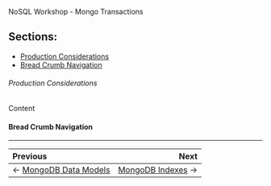 NoSQL Workshop - Mongo Transactions

## Sections:

* [Production Considerations](#production_considerations)
* [Bread Crumb Navigation](#bread-crumb-navigation)

###### Production Considerations

Content


#### Bread Crumb Navigation
_________________________

Previous | Next
:------- | ---:
← [MongoDB Data Models](./mongodb_data_models.md) | [MongoDB Indexes](./mongodb_indexes.md) →
